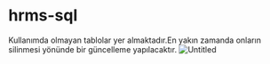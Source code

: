 # hrms-sql
Kullanımda olmayan tablolar yer almaktadır.En yakın zamanda onların silinmesi yönünde bir güncelleme yapılacaktır.
![Untitled](https://user-images.githubusercontent.com/78684394/120099165-cc07d600-c142-11eb-8e46-600aab95eb3e.png)

